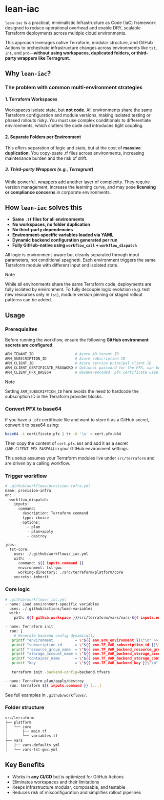 # lean-iac

``lean-iac`` is a practical, minimalistic Infrastructure as Code (IaC) framework designed to reduce operational overhead and enable DRY, scalable Terraform deployments across multiple cloud environments.

This approach leverages native Terraform, modular structure, and GitHub Actions to orchestrate infrastructure changes across environments like ``tst``, ``int``, and ``prd``—**without using workspaces, duplicated folders, or third-party wrappers like Terragrunt**.

## Why ``lean-iac``?

### The problem with common multi-environment strategies

#### 1. Terraform Workspaces

Workspaces isolate state, but **not code**. All environments share the same Terraform configuration and module versions, making isolated testing or phased rollouts risky. You must use complex conditionals to differentiate environments, which clutters the code and introduces tight coupling.

#### 2. Separate Folders per Environment

This offers separation of logic and state, but at the cost of **massive duplication**. You copy-paste .tf files across environments, increasing maintenance burden and the risk of drift.

##### 3. Third-party Wrappers (e.g., Terragrunt)

While powerful, wrappers add another layer of complexity. They require version management, increase the learning curve, and may pose **licensing or compliance concerns** in corporate environments.

## How ```lean-iac``` solves this

- **Same ``.tf`` files for all environments**
- **No workspaces, no folder duplication**
- **No third-party dependencies**
- **Environment-specific variables loaded via YAML**
- **Dynamic backend configuration generated per run**
- **Fully GitHub-native using ``workflow_call`` + ``workflow_dispatch``**

All logic is environment-aware but cleanly separated through input parameters, not conditional spaghetti. Each environment triggers the same Terraform module with different input and isolated state.

> [!NOTE]
> While all environments share the same Terraform code, deployments are fully isolated by environment. To fully decouple logic evolution (e.g. test new resources only in ``tst``), module version pinning or staged rollout patterns can be added.

## Usage

### Prerequisites

Before running the workflow, ensure the following **GitHub environment secrets are configured**:

```bash
ARM_TENANT_ID                   # Azure AD tenant ID
ARM_SUBSCRIPTION_ID             # Azure subscription ID
ARM_CLIENT_ID                   # Azure service principal client ID
ARM_CLIENT_CERTIFICATE_PASSWORD # Optional password for the PFX, can be left empty
ARM_CLIENT_PFX_BASE64           # Base64-encoded .pfx certificate used for SPN authentication
```

> [!NOTE]
> Setting ``ARM_SUBSCRIPTION_ID`` here avoids the need to hardcode the subscription ID in the Terraform provider blocks.

### Convert PFX to base64

If you have a ``.pfx`` certificate file and want to store it as a GitHub secret, convert it to base64 using:

```bash
base64 -i certificate.pfx | tr -d '\n' > cert.pfx.b64
```

Then copy the content of ``cert.pfx.b64`` and add it as a secret (``ARM_CLIENT_PFX_BASE64``) in your GitHub environment settings.

This setup assumes your Terraform modules live under ``src/terraform`` and are driven by a calling workflow.

### Trigger workflow

```bash
# .github/workflows/provision-infra.yml
name: provision-infra
on:
  workflow_dispatch:
    inputs:
      command:
        description: Terraform command
        type: choice
        options:
          - plan
          - plan+apply
          - destroy

jobs:
  tst-core:
    uses: ./.github/workflows/_iac.yml
    with:
      command: ${{ inputs.command }}
      environment: tst-gwc
      working-directory: ./src/terraform/platform/core
    secrets: inherit
```

### Core logic

```bash
# .github/workflows/_iac.yml
- name: Load environment-specific variables
  uses: ./.github/actions/load-variables
  with:
    path: ${{ github.workspace }}/src/terraform/vars/vars-${{ inputs.environment }}.yml

- name: Terraform init
  run: |
    # Generate backend config dynamically
   printf "environment          = \"${{ env.arm_environment }}\"\n" >> $FILENAME
   printf "subscription_id      = \"${{ env.TF_VAR_subscription_id }}\"\n" >> $FILENAME
   printf "resource_group_name  = \"${{ env.TF_VAR_backend_resource_group_name }}\"\n" >> $FILENAME
   printf "storage_account_name = \"${{ env.TF_VAR_backend_storage_account_name }}\"\n" >> $FILENAME
   printf "container_name       = \"${{ env.TF_VAR_backend_storage_container_name }}\"\n" >> $FILENAME
   printf "key                  = \"${{ env.TF_VAR_backend_key }}\"\n" >> $FILENAME
   
   terraform init -backend-config=backend.tfvars

- name: Terraform plan/apply/destroy
  run: terraform ${{ inputs.command }} [...]
```

See full examples in ``.github/workflows/``.

### Folder structure

```bash
src/terraform
├── platform
│   └── core
│       ├── main.tf
│       └── variables.tf
├── vars
│   ├── vars-defaults.yml
│   └── vars-tst-gwc.yml
```

## Key Benefits

- Works in **any CI/CD** but is optimized for GitHub Actions
- Eliminates workspaces and their limitations
- Keeps infrastructure modular, composable, and testable
- Reduces risk of misconfiguration and simplifies rollout pipelines